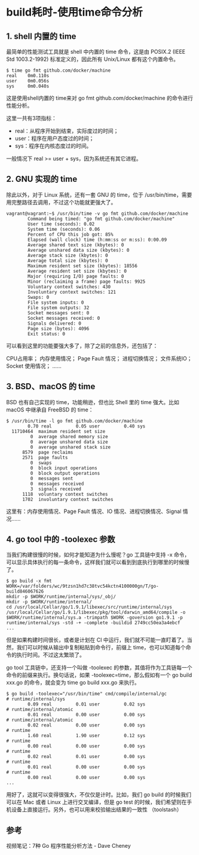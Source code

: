 ﻿# build耗时-使用time命令分析 #

## 1. shell 内置的 time ##

最简单的性能测试工具就是 shell 中内置的 time 命令，这是由 POSIX.2 (IEEE Std 1003.2-1992) 标准定义的，因此所有 Unix/Linux 都有这个内置命令。

```
$ time go fmt github.com/docker/machine
real    0m0.110s
user    0m0.056s
sys     0m0.040s
```

这是使用shell内置的 time来对 go fmt github.com/docker/machine 的命令进行性能分析。

这里一共有3项指标：

* real：从程序开始到结束，实际度过的时间；
* user：程序在用户态度过的时间；
* sys：程序在内核态度过的时间。

一般情况下 real >= user + sys，因为系统还有其它进程。

## 2. GNU 实现的 time ##

除此以外，对于 Linux 系统，还有一套 GNU 的 time，位于 /usr/bin/time，需要用完整路径去调用，不过这个功能就更强大了。

```
vagrant@vagrant:~$ /usr/bin/time -v go fmt github.com/docker/machine
        Command being timed: "go fmt github.com/docker/machine"
        User time (seconds): 0.02
        System time (seconds): 0.06
        Percent of CPU this job got: 85%
        Elapsed (wall clock) time (h:mm:ss or m:ss): 0:00.09
        Average shared text size (kbytes): 0
        Average unshared data size (kbytes): 0
        Average stack size (kbytes): 0
        Average total size (kbytes): 0
        Maximum resident set size (kbytes): 18556
        Average resident set size (kbytes): 0
        Major (requiring I/O) page faults: 0
        Minor (reclaiming a frame) page faults: 9925
        Voluntary context switches: 430
        Involuntary context switches: 121
        Swaps: 0
        File system inputs: 0
        File system outputs: 32
        Socket messages sent: 0
        Socket messages received: 0
        Signals delivered: 0
        Page size (bytes): 4096
        Exit status: 0
```

可以看到这里的功能要强大多了，除了之前的信息外，还包括了：

CPU占用率；
内存使用情况；
Page Fault 情况；
进程切换情况；
文件系统IO；
Socket 使用情况；
……

## 3. BSD、macOS 的 time ##

BSD 也有自己实现的 time，功能稍逊，但也比 Shell 里的 time 强大。比如 macOS 中继承自 FreeBSD 的 time：

```
$ /usr/bin/time -l go fmt github.com/docker/machine
        0.70 real         0.05 user         0.40 sys
  11710464  maximum resident set size
         0  average shared memory size
         0  average unshared data size
         0  average unshared stack size
      8579  page reclaims
      2571  page faults
         0  swaps
         0  block input operations
         0  block output operations
         0  messages sent
         0  messages received
         3  signals received
      1118  voluntary context switches
      1702  involuntary context switches
```

这里有：内存使用情况、Page Fault 情况、IO 情况、进程切换情况、Signal 情况……

## 4. go tool 中的 -toolexec 参数 ##

当我们构建很慢的时候，如何才能知道为什么慢呢？go 工具链中支持 -x 命令，可以显示具体执行的每一条命令，这样我们就可以看到到底执行到哪里的时候慢了。

```
$ go build -x fmt
WORK=/var/folders/wc/9tzsn1hd7c38tvc54kctn4100000gn/T/go-build846067626
mkdir -p $WORK/runtime/internal/sys/_obj/
mkdir -p $WORK/runtime/internal/
cd /usr/local/Cellar/go/1.9.1/libexec/src/runtime/internal/sys
/usr/local/Cellar/go/1.9.1/libexec/pkg/tool/darwin_amd64/compile -o $WORK/runtime/internal/sys.a -trimpath $WORK -goversion go1.9.1 -p runtime/internal/sys -std -+ -complete -buildid 2749cc50ea3a4ebcf
...
```

但是如果构建时间很长，或者是计划在 CI 中运行，我们就不可能一直盯着了。当然，我们可以时候从输出中复制粘贴到命令行，前缀上 time，也可以知道每个命令的执行时间。不过这太繁琐了。

go tool 工具链中，还支持一个叫做 -toolexec 的参数，其值将作为工具链每一个命令的前缀来执行。换句话说，如果 -toolexec=time，那么假如有一个 go build xxx.go 的命令，就会变为 time go build xxx.go 来执行。

```
$ go build -toolexec="/usr/bin/time" cmd/compile/internal/gc
# runtime/internal/sys
        0.09 real         0.01 user         0.02 sys
# runtime/internal/atomic
        0.01 real         0.00 user         0.00 sys
# runtime/internal/atomic
        0.02 real         0.00 user         0.00 sys
# runtime
        1.60 real         1.90 user         0.12 sys
# runtime
        0.00 real         0.00 user         0.00 sys
# runtime
        0.02 real         0.01 user         0.00 sys
# runtime
        0.01 real         0.00 user         0.00 sys
# runtime
        0.00 real         0.00 user         0.00 sys
...
```

用好了，这就可以变得很强大，不仅仅是计时。比如，我们 go build 的时候我们可以在 Mac 或者 Linux 上进行交叉编译，但是 go test 的时候，我们希望则在手机设备上直接运行。另外，也可以用来校验输出结果的一致性 （toolstash）

## 参考 ##

视频笔记：7种 Go 程序性能分析方法 - Dave Cheney
